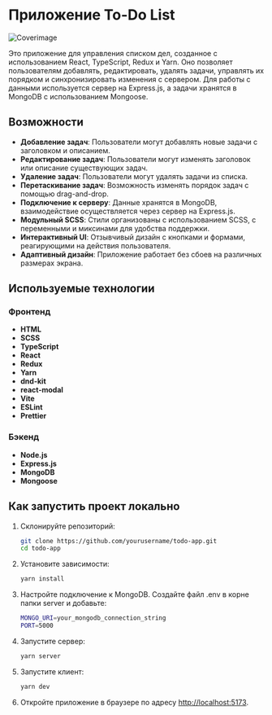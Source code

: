 # Приложение To-Do List

![Coverimage](src/assets/icon/image.png)

Это приложение для управления списком дел, созданное с использованием React, TypeScript, Redux и Yarn. Оно позволяет пользователям добавлять, редактировать, удалять задачи, управлять их порядком и синхронизировать изменения с сервером. Для работы с данными используется сервер на Express.js, а задачи хранятся в MongoDB с использованием Mongoose.

## Возможности

- **Добавление задач**: Пользователи могут добавлять новые задачи с заголовком и описанием.
- **Редактирование задач**: Пользователи могут изменять заголовок или описание существующих задач.
- **Удаление задач**: Пользователи могут удалять задачи из списка.
- **Перетаскивание задач**: Возможность изменять порядок задач с помощью drag-and-drop.
- **Подключение к серверу**: Данные хранятся в MongoDB, взаимодействие осуществляется через сервер на Express.js.
- **Модульный SCSS**: Стили организованы с использованием SCSS, с переменными и миксинами для удобства поддержки.
- **Интерактивный UI**: Отзывчивый дизайн с кнопками и формами, реагирующими на действия пользователя.
- **Адаптивный дизайн**: Приложение работает без сбоев на различных размерах экрана.

## Используемые технологии

### Фронтенд

- **HTML**
- **SCSS**
- **TypeScript**
- **React**
- **Redux**
- **Yarn**
- **dnd-kit**
- **react-modal**
- **Vite**
- **ESLint**
- **Prettier**

### Бэкенд

- **Node.js**
- **Express.js**
- **MongoDB**
- **Mongoose**

## Как запустить проект локально

1. Склонируйте репозиторий:

   ```bash
   git clone https://github.com/yourusername/todo-app.git
   cd todo-app
   ```

2. Установите зависимости:

   ```bash
   yarn install
   ```

3. Настройте подключение к MongoDB. Создайте файл .env в корне папки server и добавьте:

   ```bash
   MONGO_URI=your_mongodb_connection_string
   PORT=5000
   ```

4. Запустите сервер:

   ```bash
   yarn server
   ```

5. Запустите клиент:

   ```bash
   yarn dev
   ```

6. Откройте приложение в браузере по адресу [http://localhost:5173](http://localhost:5173).
